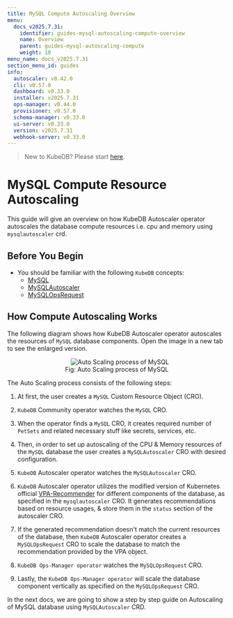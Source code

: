 ```yaml
---
title: MySQL Compute Autoscaling Overview
menu:
  docs_v2025.7.31:
    identifier: guides-mysql-autoscaling-compute-overview
    name: Overview
    parent: guides-mysql-autoscaling-compute
    weight: 10
menu_name: docs_v2025.7.31
section_menu_id: guides
info:
  autoscaler: v0.42.0
  cli: v0.57.0
  dashboard: v0.33.0
  installer: v2025.7.31
  ops-manager: v0.44.0
  provisioner: v0.57.0
  schema-manager: v0.33.0
  ui-server: v0.33.0
  version: v2025.7.31
  webhook-server: v0.33.0
---
```


> New to KubeDB? Please start [here](/docs/v2025.7.31/README).

# MySQL Compute Resource Autoscaling

This guide will give an overview on how KubeDB Autoscaler operator autoscales the database compute resources i.e. cpu and memory using `mysqlautoscaler` crd.

## Before You Begin

- You should be familiar with the following `KubeDB` concepts:
  - [MySQL](/docs/v2025.7.31/guides/mysql/concepts/mysqldatabase)
  - [MySQLAutoscaler](/docs/v2025.7.31/guides/mysql/concepts/autoscaler)
  - [MySQLOpsRequest](/docs/v2025.7.31/guides/mysql/concepts/opsrequest)

## How Compute Autoscaling Works

The following diagram shows how KubeDB Autoscaler operator autoscales the resources of `MySQL` database components. Open the image in a new tab to see the enlarged version.

<figure align="center">
  <img alt="Auto Scaling process of MySQL" src="/docs/v2025.7.31/guides/mysql/autoscaler/compute/overview/images/compute-autoscaling.jpg">
<figcaption align="center">Fig: Auto Scaling process of MySQL</figcaption>
</figure>

The Auto Scaling process consists of the following steps:

1. At first, the user creates a `MySQL` Custom Resource Object (CRO).

2. `KubeDB` Community operator watches the `MySQL` CRO.

3. When the operator finds a `MySQL` CRO, it creates required number of `PetSets` and related necessary stuff like secrets, services, etc.

4. Then, in order to set up autoscaling of the CPU & Memory resources of the `MySQL` database the user creates a `MySQLAutoscaler` CRO with desired configuration.

5. `KubeDB` Autoscaler operator watches the `MySQLAutoscaler` CRO.

6. `KubeDB` Autoscaler operator utilizes the modified version of Kubernetes official [VPA-Recommender](https://github.com/kubernetes/autoscaler/tree/master/vertical-pod-autoscaler/pkg) for different components of the database, as specified in the `mysqlautoscaler` CRO.
It generates recommendations based on resource usages, & store them in the `status` section of the autoscaler CRO.

7. If the generated recommendation doesn't match the current resources of the database, then `KubeDB` Autoscaler operator creates a `MySQLOpsRequest` CRO to scale the database to match the recommendation provided by the VPA object.

8. `KubeDB Ops-Manager operator` watches the `MySQLOpsRequest` CRO.

9. Lastly, the `KubeDB Ops-Manager operator` will scale the database component vertically as specified on the `MySQLOpsRequest` CRO.

In the next docs, we are going to show a step by step guide on Autoscaling of MySQL database using `MySQLAutoscaler` CRD.
